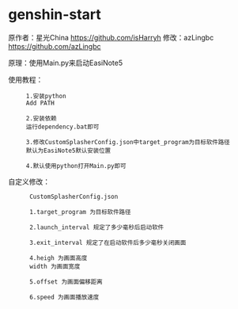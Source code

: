 # genshin-start

原作者：星光China https://github.com/isHarryh
修改：azLingbc https://github.com/azLingbc

原理：使用Main.py来启动EasiNote5

使用教程：


         1.安装python
         Add PATH

         2.安装依赖
         运行dependency.bat即可
         
         3.修改CustomSplasherConfig.json中target_program为目标软件路径
         默认为EasiNote5默认安装位置

         4.默认使用python打开Main.py即可

自定义修改：

          CustomSplasherConfig.json
          
          1.target_program 为目标软件路径

          2.launch_interval 规定了多少毫秒后启动软件

          3.exit_interval 规定了在启动软件后多少毫秒关闭画面

          4.heigh 为画面高度
          width 为画面宽度

          5.offset 为画面偏移距离

          6.speed 为画面播放速度
